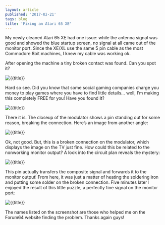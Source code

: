 ```yaml
---
layout: article
published: '2017-02-21'
tags: blog
title: 'Fixing an Atari 65 XE'
---
```


My newly cleaned Atari 65 XE had one issue: while the antenna signal was good and showed the blue startup screen, no signal at all came out of the monitor port. Since the XE/XL use the same 5 pin cable as the most Commodore 8bit machines, I knew my cable was working ok.

After opening the machine a tiny broken contact was found. 
Can you spot it?

![{{title}}](../../assets/img/blog/atari65xe-1.jpg)

Hard so see. Did you know that some social gaming companies charge you money to play games where you have to find little details… well, I’m making this completely FREE for you!
Have you found it?

![{{title}}](../../assets/img/blog/atari65xe-2.jpg)

There it is. The closeup of the modulator shows a pin standing out for some reason, breaking the connection. 
Here’s an image from another angle:

![{{title}}](../../assets/img/blog/atari65xe-3.jpg)

Ok, not good. But, this is a broken connection on the modulator, which displays the image on the TV just fine. How could this be related to the nonworking monitor output? A look into the circuit plan reveals the mystery:

![{{title}}](../../assets/img/blog/atari65xe-4.gif)

This pin actually transfers the composite signal and forwards it to the monitor output! From here, it was just a matter of heating the soldering iron and putting some solder on the broken connection. Five minutes later I enjoyed the result of this little puzzle, a perfectly fine signal on the monitor port:

![{{title}}](../../assets/img/blog/atari65xe-5.jpg)

The names listed on the screenshot are those who helped me on the Forum64 website finding the problem. Thanks again guys!

